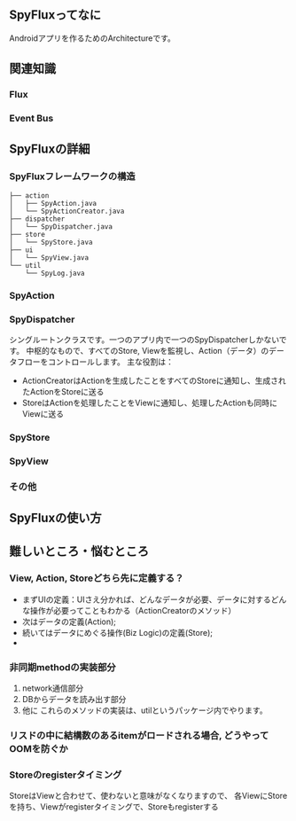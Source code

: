 ## SpyFluxってなに
Androidアプリを作るためのArchitectureです。

## 関連知識
### Flux
### Event Bus

## SpyFluxの詳細
### SpyFluxフレームワークの構造
```
├── action
│   ├── SpyAction.java
│   └── SpyActionCreator.java
├── dispatcher
│   └── SpyDispatcher.java
├── store
│   └── SpyStore.java
├── ui
│   └── SpyView.java
└── util
    └── SpyLog.java
```
### SpyAction

### SpyDispatcher
シングルートンクラスです。一つのアプリ内で一つのSpyDispatcherしかないです。
中枢的なもので、すべてのStore, Viewを監視し、Action（データ）のデータフローをコントロールします。
主な役割は：
- ActionCreatorはActionを生成したことをすべてのStoreに通知し、生成されたActionをStoreに送る
- StoreはActionを処理したことをViewに通知し、処理したActionも同時にViewに送る

### SpyStore

### SpyView

### その他

## SpyFluxの使い方

## 難しいところ・悩むところ
### View, Action, Storeどちら先に定義する？
- まずUIの定義：UIさえ分かれば、どんなデータが必要、データに対するどんな操作が必要ってこともわかる（ActionCreatorのメソッド）
- 次はデータの定義(Action);
- 続いてはデータにめぐる操作(Biz Logic)の定義(Store);
- 
### 非同期methodの実装部分
1. network通信部分
2. DBからデータを読み出す部分
3. 他に
これらのメソッドの実装は、utilというパッケージ内でやります。

### リスドの中に結構数のあるitemがロードされる場合, どうやってOOMを防ぐか

### Storeのregisterタイミング
StoreはViewと合わせて、使わないと意味がなくなりますので、
各ViewにStoreを持ち、Viewがregisterタイミングで、Storeもregisterする
